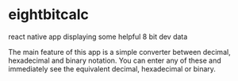 # eightbitcalc
react native app displaying some helpful 8 bit dev data

The main feature of this app is a simple converter between decimal, hexadecimal and binary notation. You can enter any of these and immediately see the equivalent decimal, hexadecimal or binary.

